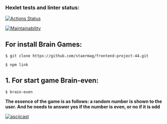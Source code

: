 ### Hexlet tests and linter status:
[![Actions Status](https://github.com/staermag/frontend-project-44/workflows/hexlet-check/badge.svg)](https://github.com/staermag/frontend-project-44/actions)

[![Maintainability](https://api.codeclimate.com/v1/badges/aa0f73af4ffeec744c31/maintainability)](https://codeclimate.com/github/staermag/frontend-project-44/maintainability)

## For install Brain Games:

`$ git clone https://github.com/staermag/frontend-project-44.git`

`$ npm link`

## 1. For start game Brain-even:

`$ brain-even`

**The essence of the game is as follows: a random number is shown to the user. And he needs to answer yes if the number is even, or no if it is odd**

[![asciicast](https://asciinema.org/a/TG3Bg1c9ENfTyupqMFBDIOOBe.svg)](https://asciinema.org/a/TG3Bg1c9ENfTyupqMFBDIOOBe)